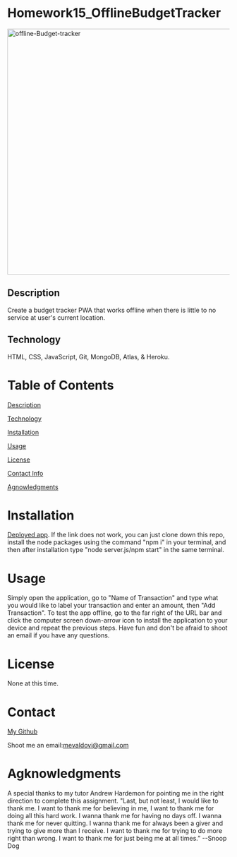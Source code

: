 # Homework15_OfflineBudgetTracker
<img width="557" alt="offline-Budget-tracker" src="https://user-images.githubusercontent.com/83307023/135520086-ff54de2c-acdc-4f90-b873-cbdfecdb8545.PNG">


## Description
Create a budget tracker PWA that works offline when there is little to no service at user's current location.

## Technology 
HTML, CSS, JavaScript, Git, MongoDB, Atlas, & Heroku.

# Table of Contents
[Description](https://github.com/mevaldovi/Homework15_OfflineBudgetTracker#Description)

[Technology](https://github.com/mevaldovi/Homework15_OfflineBudgetTracker#Technology)

[Installation](https://github.com/mevaldovi/Homework15_OfflineBudgetTracker#Installation)


[Usage](https://github.com/mevaldovi/Homework15_OfflineBudgetTracker#Usage)


[License](https://github.com/mevaldovi/Homework15_OfflineBudgetTracker#License)


[Contact Info](https://github.com/mevaldovi/Homework15_OfflineBudgetTracker#Contact)


[Agnowledgments](https://github.com/mevaldovi/Homework15_OfflineBudgetTracker#Agknowledgments)

# Installation
[Deployed app](https://offline-budget-tracker-mv.herokuapp.com/). 
If the link does not work, you can just clone down this repo, install the node packages using the command "npm i" in your terminal, and then after installation type "node server.js/npm start" in the same terminal.
# Usage
Simply open the application, go to "Name of Transaction" and type what you would like to label your transaction and enter an amount, then "Add Transaction". 
To test the app offline, go to the far right of the URL bar and click the computer screen down-arrow icon to install the application to your device and repeat the previous steps. Have fun and don't be afraid to shoot an email if you have any questions.
# License
None at this time.
# Contact
[My Github](https://github.com/mevaldovi)


Shoot me an email:[mevaldovi@gmail.com](mailto:mevaldovi@gmail.com)
# Agknowledgments
A special thanks to my tutor Andrew Hardemon for pointing me in the right direction to complete this assignment.
"Last, but not least, I would like to thank me. I want to thank me for believing in me, I want to thank me for doing all this hard work. I wanna thank me for having no days off. I wanna thank me for never quitting. I wanna thank me for always been a giver and trying to give more than I receive. I want to thank me for trying to do more right than wrong. I want to thank me for just being me at all times.” --Snoop Dog
